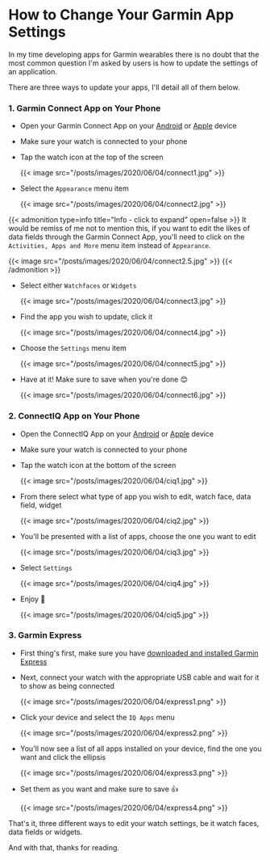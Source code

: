 # How to Change Your Garmin App Settings


In my time developing apps for Garmin wearables there is no doubt that the most common question I'm asked by users is how to update the settings of an application.

There are three ways to update your apps, I'll detail all of them below.

### 1. Garmin Connect App on Your Phone
* Open your Garmin Connect App on your [Android](https://links.avdjian.com/androidconnect) or [Apple](https://links.avdjian.com/appleconnect) device

* Make sure your watch is connected to your phone

* Tap the watch icon at the top of the screen

  {{< image src="/posts/images/2020/06/04/connect1.jpg" >}}

* Select the `Appearance` menu item

  {{< image src="/posts/images/2020/06/04/connect2.jpg" >}}

{{< admonition type=info title="Info - click to expand" open=false >}}
It would be remiss of me not to mention this, if you want to edit the likes of data fields through the Garmin Connect App, you'll need to click on the `Activities, Apps and More` menu item instead of `Appearance`.

  {{< image src="/posts/images/2020/06/04/connect2.5.jpg" >}}
{{< /admonition >}}

* Select either `Watchfaces` or `Widgets`

  {{< image src="/posts/images/2020/06/04/connect3.jpg" >}}

* Find the app you wish to update, click it

  {{< image src="/posts/images/2020/06/04/connect4.jpg" >}}

* Choose the `Settings` menu item

  {{< image src="/posts/images/2020/06/04/connect5.jpg" >}}

* Have at it! Make sure to save when you're done 😊

  {{< image src="/posts/images/2020/06/04/connect6.jpg" >}}

### 2. ConnectIQ App on Your Phone
* Open the ConnectIQ App on your [Android](https://links.avdjian.com/androidciq) or [Apple](https://links.avdjian.com/appleciq) device
* Make sure your watch is connected to your phone
* Tap the watch icon at the bottom of the screen

  {{< image src="/posts/images/2020/06/04/ciq1.jpg" >}}

* From there select what type of app you wish to edit, watch face, data field, widget

  {{< image src="/posts/images/2020/06/04/ciq2.jpg" >}}
* You'll be presented with a list of apps, choose the one you want to edit

  {{< image src="/posts/images/2020/06/04/ciq3.jpg" >}}
* Select `Settings`

  {{< image src="/posts/images/2020/06/04/ciq4.jpg" >}}
* Enjoy 🎉

  {{< image src="/posts/images/2020/06/04/ciq5.jpg" >}}

### 3. Garmin Express
* First thing's first, make sure you have [downloaded and installed Garmin Express](https://links.avdjian.com/garminexpress)
* Next, connect your watch with the appropriate USB cable and wait for it to show as being connected

  {{< image src="/posts/images/2020/06/04/express1.png" >}}
* Click your device and select the `IQ Apps` menu

  {{< image src="/posts/images/2020/06/04/express2.png" >}}
* You'll now see a list of all apps installed on your device, find the one you want and click the ellipsis

  {{< image src="/posts/images/2020/06/04/express3.png" >}}
* Set them as you want and make sure to save 👍

  {{< image src="/posts/images/2020/06/04/express4.png" >}}

That's it, three different ways to edit your watch settings, be it watch faces, data fields or widgets.

And with that, thanks for reading.


